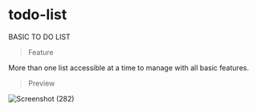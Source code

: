# todo-list
BASIC TO DO LIST

>Feature
>
More than one list accessible at a time to manage with all basic features.

>Preview
>
![Screenshot (282)](https://user-images.githubusercontent.com/72163561/157442391-8e48ea62-7b87-441b-b0c3-4178ba64cc2d.png)
